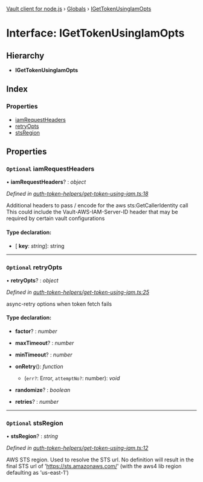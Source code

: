 [Vault client for node.js](../README.md) › [Globals](../globals.md) › [IGetTokenUsingIamOpts](igettokenusingiamopts.md)

# Interface: IGetTokenUsingIamOpts

## Hierarchy

* **IGetTokenUsingIamOpts**

## Index

### Properties

* [iamRequestHeaders](igettokenusingiamopts.md#optional-iamrequestheaders)
* [retryOpts](igettokenusingiamopts.md#optional-retryopts)
* [stsRegion](igettokenusingiamopts.md#optional-stsregion)

## Properties

### `Optional` iamRequestHeaders

• **iamRequestHeaders**? : *object*

*Defined in [auth-token-helpers/get-token-using-iam.ts:18](https://github.com/theogravity/vault-tacular/blob/058247d/src/auth-token-helpers/get-token-using-iam.ts#L18)*

Additional headers to pass / encode for the aws sts:GetCallerIdentity call
This could include the Vault-AWS-IAM-Server-ID header that may be required by certain
vault configurations

#### Type declaration:

* \[ **key**: *string*\]: string

___

### `Optional` retryOpts

• **retryOpts**? : *object*

*Defined in [auth-token-helpers/get-token-using-iam.ts:25](https://github.com/theogravity/vault-tacular/blob/058247d/src/auth-token-helpers/get-token-using-iam.ts#L25)*

async-retry options when token fetch fails

#### Type declaration:

* **factor**? : *number*

* **maxTimeout**? : *number*

* **minTimeout**? : *number*

* **onRetry**(): *function*

  * (`err?`: Error, `attemptNo?`: number): *void*

* **randomize**? : *boolean*

* **retries**? : *number*

___

### `Optional` stsRegion

• **stsRegion**? : *string*

*Defined in [auth-token-helpers/get-token-using-iam.ts:12](https://github.com/theogravity/vault-tacular/blob/058247d/src/auth-token-helpers/get-token-using-iam.ts#L12)*

AWS STS region. Used to resolve the STS url. No definition will result in the final STS url of
'https://sts.amazonaws.com/' (with the aws4 lib region defaulting as 'us-east-1')
